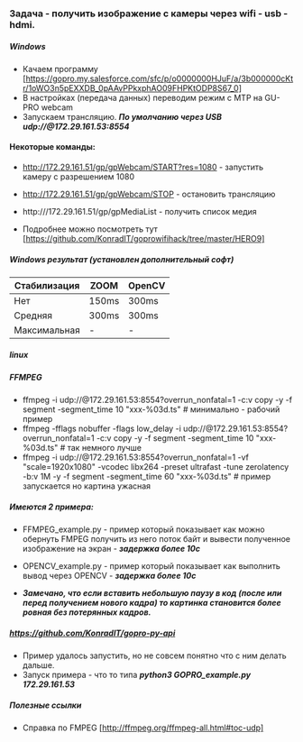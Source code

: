 ### Задача - получить изображение с камеры через wifi - usb - hdmi.

##### Windows
- Качаем программу [https://gopro.my.salesforce.com/sfc/p/o0000000HJuF/a/3b000000cKtr/1oWO3n5pEXXDB_0pAAvPPkxphAO09FHPKtODP8S67_0] 
- В настройках (передача данных) переводим режим с MTP на GU-PRO webcam
- Запускаем трансляцию. 
 ***По умолчанию через USB udp://@172.29.161.53:8554***
#### Некоторые команды:

- http://172.29.161.51/gp/gpWebcam/START?res=1080 - запустить камеру с разрешением 1080
- http://172.29.161.51/gp/gpWebcam/STOP - остановить трансляцию 
- http:///172.29.161.51/gp/gpMediaList - получить список медия 

- Подробнее  можно посмотреть тут [https://github.com/KonradIT/goprowifihack/tree/master/HERO9]




##### Windows результат (установлен дополнительный софт)

|Стабилизация|ZOOM        				 |OpenCV        		                |
|----------------|-------------------------------|-----------------------------|
|Нет			 | 150ms         |300ms                        |
|Средняя          |300ms     |300ms            			|
|Максимальная     |-      |-            			|


##### linux 

##### FFMPEG


- ffmpeg -i udp://@172.29.161.53:8554?overrun_nonfatal=1 -c:v copy  -y -f segment -segment_time 10 "xxx-%03d.ts"   # минимально - рабочий пример
- ffmpeg -fflags nobuffer -flags low_delay -i udp://@172.29.161.53:8554?overrun_nonfatal=1 -c:v copy  -y -f segment -segment_time 10 "xxx-%03d.ts"  # так немного лучше
- ffmpeg -i udp://@172.29.161.53:8554?overrun_nonfatal=1 -vf "scale=1920x1080" -vcodec libx264 -preset ultrafast -tune zerolatency -b:v 1M -y -f segment -segment_time 60 "xxx-%03d.ts" # пример запускается но картина ужасная

##### Имеются 2 примера:
- FFMPEG_example.py - пример который показывает как можно обернуть FMPEG получить из него поток байт и вывести полученное изображение на экран - ***задержка более 10c***
- OPENCV_example.py - пример который показывает как выполнить вывод через OPENCV  - ***задержка более 10c***

- ***Замечано, что если вставить небольшую паузу в код (после или перед получением нового кадра) то картинка становится более ровная без потерянных кадров.***


##### https://github.com/KonradIT/gopro-py-api

- Пример удалось запустить, но не совсем понятно что с ним делать дальше. 
- Запуск примера - что то типа ***python3  GOPRO_example.py 172.29.161.53***


##### Полезные ссылки

- Справка по FMPEG [http://ffmpeg.org/ffmpeg-all.html#toc-udp]